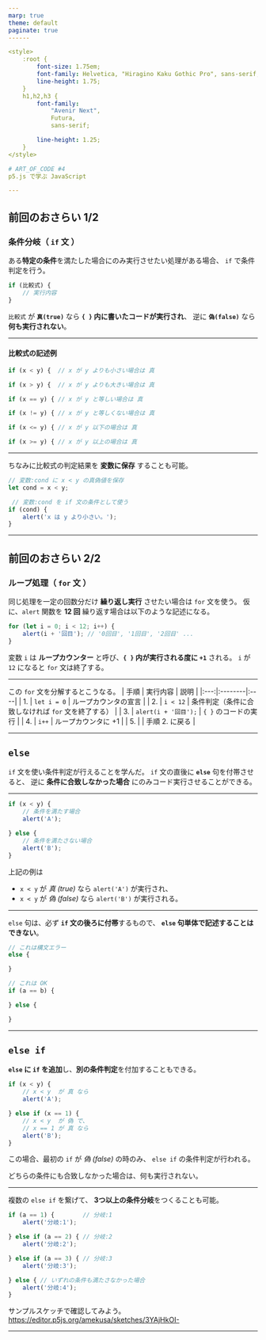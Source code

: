 ```yaml
---
marp: true
theme: default
paginate: true
------

<style>
    :root {
        font-size: 1.75em;
        font-family: Helvetica, "Hiragino Kaku Gothic Pro", sans-serif;
        line-height: 1.75;
    }
    h1,h2,h3 {
        font-family:
            "Avenir Next",
            Futura,
            sans-serif;

        line-height: 1.25;
    }
</style>

# ART_OF_CODE #4
p5.js で学ぶ JavaScript

---
```


## 前回のおさらい 1/2

### 条件分岐（ `if` 文 ）
ある**特定の条件**を満たした場合にのみ実行させたい処理がある場合、
`if` で条件判定を行う。

```js
if (比較式) {
    // 実行内容
}
```

`比較式` が **`真(true)`** なら **`{ }` 内に書いたコードが実行され**、
逆に **`偽(false)`** なら**何も実行されない**。

---

#### 比較式の記述例
```js
if (x < y) {  // x が y よりも小さい場合は 真
```
```js
if (x > y) {  // x が y よりも大きい場合は 真
```
```js
if (x == y) { // x が y と等しい場合は 真
```
```js
if (x != y) { // x が y と等しくない場合は 真
```
```js
if (x <= y) { // x が y 以下の場合は 真
```
```js
if (x >= y) { // x が y 以上の場合は 真
```

---

ちなみに比較式の判定結果を **変数に保存** することも可能。

```js
// 変数:cond に x < y の真偽値を保存
let cond = x < y;

 // 変数:cond を if 文の条件として使う
if (cond) {
    alert('x は y より小さい。');
}
```

---

## 前回のおさらい 2/2

### ループ処理（ `for` 文 ）
同じ処理を一定の回数分だけ **繰り返し実行** させたい場合は `for` 文を使う。
仮に、`alert` 関数を **12 回** 繰り返す場合は以下のような記述になる。

```js
for (let i = 0; i < 12; i++) {
    alert(i + '回目'); // '0回目', '1回目', '2回目' ...
}
```

変数 `i` は **ループカウンター** と呼び、**`{ }` 内が実行される度に `+1`** される。
`i` が `12` になると `for` 文は終了する。

---

この `for` 文を分解するとこうなる。
| 手順 | 実行内容 | 説明 |
|:---:|:--------|:----|
| 1. | `let i = 0` | ループカウンタの宣言 |
| 2. | `i < 12` | 条件判定（条件に合致しなければ `for` 文を終了する） |
| 3. | `alert(i + '回目');` | `{ }` のコードの実行 |
| 4. | `i++` | ループカウンタに +1 |
| 5. |  | 手順 2. に戻る |

---

## `else`
`if` 文を使い条件判定が行えることを学んだ。
`if` 文の直後に **`else`** 句を付帯させると、
逆に **条件に合致しなかった場合** にのみコード実行させることができる。

---

```js
if (x < y) {
    // 条件を満たす場合
    alert('A');

} else {
    // 条件を満たさない場合
    alert('B');
}
```

上記の例は
- `x < y` が *真 (true)* なら `alert('A')` が実行され、
- `x < y` が *偽 (false)* なら `alert('B')` が実行される。

---

`else` 句は、必ず **`if` 文の後ろに付帯**するもので、
**`else` 句単体で記述することはできない**。

```js
// これは構文エラー
else {

}
```
```js
// これは OK
if (a == b) {

} else {

}
```

---

## `else if`
**`else` に `if` を追加**し、**別の条件判定**を付加することもできる。

```js
if (x < y) {
    // x < y  が 真 なら
    alert('A');

} else if (x == 1) {
    // x < y  が 偽 で、
    // x == 1 が 真 なら
    alert('B');
}
```

この場合、最初の `if` が *偽 (false)* の時のみ、
`else if` の条件判定が行われる。

どちらの条件にも合致しなかった場合は、何も実行されない。

---

複数の `else if` を繋げて、
**3つ以上の条件分岐**をつくることも可能。
```js
if (a == 1) {        // 分岐:1
    alert('分岐:1');

} else if (a == 2) { // 分岐:2
    alert('分岐:2');

} else if (a == 3) { // 分岐:3
    alert('分岐:3');

} else { // いずれの条件も満たさなかった場合
    alert('分岐:4');
}
```

サンプルスケッチで確認してみよう。
https://editor.p5js.org/amekusa/sketches/3YAjHkOI-

---

